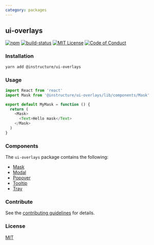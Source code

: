 ```yaml
---
category: packages
---
```


## ui-overlays

[![npm][npm]][npm-url]
[![build-status][build-status]][build-status-url]
[![MIT License][license-badge]][LICENSE]
[![Code of Conduct][coc-badge]][coc]


### Installation

```sh
yarn add @instructure/ui-overlays
```

### Usage

```js
import React from 'react'
import Mask from '@instructure/ui-overlays/lib/components/Mask'

export default MyMask = function () {
  return (
    <Mask>
      <Text>Hello mask</Text>
    </Mask>
  )
}
```

### Components
The `ui-overlays` package contains the following:
- [Mask](#Mask)
- [Modal](#Modal)
- [Popover](#Popover)
- [Tooltip](#Tooltip)
- [Tray](#Tray)

### Contribute
See the [contributing guidelines](#contributing) for details.

### License

[MIT](LICENSE)

[npm]: https://img.shields.io/npm/v/@instructure/ui-overlays.svg
[npm-url]: https://npmjs.com/package/@instructure/ui-overlays

[build-status]: https://travis-ci.org/instructure/instructure-ui.svg?branch=master
[build-status-url]: https://travis-ci.org/instructure/instructure-ui "Travis CI"

[license-badge]: https://img.shields.io/npm/l/instructure-ui.svg?style=flat-square
[license]: https://github.com/instructure/instructure-ui/blob/master/LICENSE

[coc-badge]: https://img.shields.io/badge/code%20of-conduct-ff69b4.svg?style=flat-square
[coc]: https://github.com/instructure/instructure-ui/blob/master/CODE_OF_CONDUCT.md
